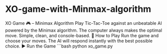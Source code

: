# XO-game-with-Minmax-algorithm
XO Game 🎮 – Minimax Algorithm  Play Tic-Tac-Toe against an unbeatable AI powered by the Minimax algorithm.   The computer always makes the optimal move. Simple, clean, and console-based.  🔹 How to Play Run the game and choose your moves. The AI will respond instantly with the best possible choice. ▶️ Run the Game ```bash python xo_game.py
